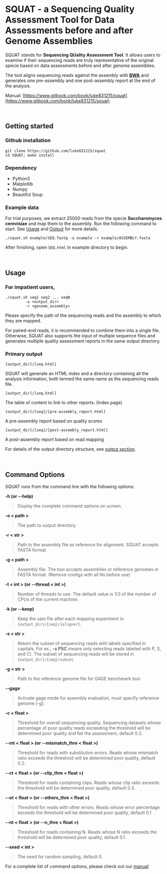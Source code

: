 # SQUAT - a Sequencing Quality Assessment Tool for Data Assessments before and after Genome Assemblies

SQUAT stands for **Sequencing QUality Assessment Tool**. It allows users to examine if their sequencing reads are truly representative of the original specie based on data assessments before and after genome assemblies. 

The tool aligns sequencing reads against the assembly with **[BWA](http://bio-bwa.sourceforge.net/)** and generates one pre-assembly and one post-assembly report at the end of the analysis.

Manual: [https://www.gitbook.com/book/luke831215/squat](https://www.gitbook.com/book/luke831215/squat)

<br>

## Getting started

### Github installation

	git clone https://github.com/luke831215/squat
	cd SQUAT; make install

### Dependency
- Python3
- Matplotlib
- Numpy
- Beautiful Soup

### Example data

For trial purposes, we extract 25000 reads from the specie **Saccharomyces cerevisiae** and map them to the assembly. Run the following command to start. See [Usage](https://luke831215.gitbooks.io/squat/content/usage.html) and [Output](https://luke831215.gitbooks.io/squat/content/output.html) for more details.

	./squat.sh example/SEQ.fastq -o example -r example/ASSEMBLY.fasta

After finishing, open `SEQ.html` in example directory to begin.

<br>

## Usage

### For impatient users,

	./squat.sh seq1 seq2 ... seqN
			 -o <output_dir>  
			 -r <genome_assembly> 

Please specify the path of the sequencing reads and the assembly to which they are mapped.

For paired-end reads, it is recommended to combine them into a single file. Otherwise, SQUAT also supports the input of multiple sequence files and generates multiple quality assessment reports in the same output directory.

### Primary output
`[output_dir]/[seq.html]`

SQUAT will generate an HTML index and a directory containing all the analysis information, both termed the same name as the sequencing reads file.

`[output_dir]/[seq.html]`

The table of content to link to other reports. (Index page)

`[output_dir]/[seq]/[pre-assembly_report.html]`

A pre-assembly report based on quality scores

`[output_dir]/[seq]/[post-assembly_report.html]`

A post-assembly report based on read mapping

For details of the output directory structure, see [output section](https://luke831215.gitbooks.io/squat/content/output.html).

<br>

## Command Options

SQUAT runs from the command line with the following options:  

**-h (or --help)**
> Display the complete command options on screen.

**-o < path >**
> The path to output directory.

**-r < str >**
>Path to the assembly file as reference for alignment. SQUAT accepts FASTA format.

**-g < path >**
>Assembly file. The tool accepts assemblies or reference genomes in FASTA format. (Remove contigs with all Ns before use)

**-t < int > (or --thread < int >)**
>Number of threads to use. The default value is 1/3 of the number of CPUs of the current machine.

**-k (or --keep)**
>Keep the sam file after each mapping experiment in `{output_dir}/{seq}/{aligner}`.

**-s < str >**
>Return the subset of sequencing reads with labels specified in capitals. For ex., **-s PSC** means only selecting reads labeled with P, S, and C). The subset of sequencing reads will be stored in `{output_dir}/{seq}/subset`.
    
**-g < str >**
> Path to the reference genome file for GAGE benchmark tool.

**--gage**
>Activate gage mode for assembly evaluation, must specify reference genome (-g).

**-c < float >**
> Threshold for overall sequencing quality. Sequencing datasets whose percentage of poor quality reads exceeding the threshold will be determined poor quality and fail the assessment, default 0.2.

**--mt < float > (or --mismatch_thre < float >)**
> Threshold for reads with substitution errors. Reads whose mismatch ratio exceeds the threshold will be determined poor quality, default 0.2.

**--ct < float > (or --clip_thre < float >)**
> Threshold for reads containing clips. Reads whose clip ratio exceeds the threshold will be determined poor quality, default 0.3.

**--ot < float > (or --others_thre < float >)**
> Threshold for reads with other errors. Reads whose error percentage exceeds the threshold will be determined poor quality, default 0.1

**--nt < float > (or --n_thre < float >)**
> Threshold for reads containing N. Reads whose N ratio exceeds the threshold will be determined  poor quality, default 0.1.

**--seed < int >**
> The seed for random sampling, default 0.	

For a complete list of command options, please check out our [manual](https://www.gitbook.com/book/luke831215/squat)


